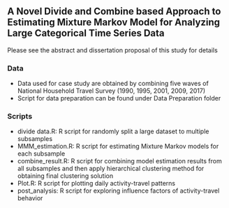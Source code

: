 ## A Novel Divide and Combine based Approach to Estimating Mixture Markov Model for Analyzing Large Categorical Time Series Data
Please see the abstract and dissertation proposal of this study for details
### Data
* Data used for case study are obtained by combining five waves of National Household Travel Survey (1990, 1995, 2001, 2009, 2017)
* Script for data preparation can be found under Data Preparation folder

### Scripts
* divide data.R: R script for randomly split a large dataset to multiple subsamples
* MMM_estimation.R: R script for estimating Mixture Markov models for each subsample
* combine_result.R: R script for combining model estimation results from all subsamples and then apply hierarchical clustering method for obtaining final clustering solution
* Plot.R: R script for plotting daily activity-travel patterns
* post_analysis: R script for exploring influence factors of activity-travel behavior
